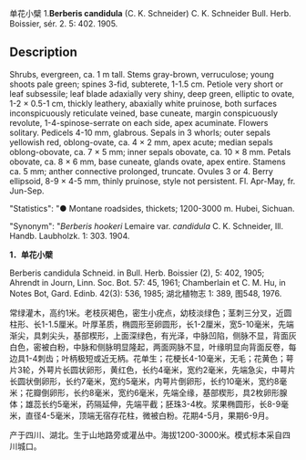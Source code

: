 单花小檗
1.**Berberis candidula** (C. K. Schneider) C. K. Schneider Bull. Herb. Boissier, sér. 2. 5: 402. 1905.

## Description
Shrubs, evergreen, ca. 1 m tall. Stems gray-brown, verruculose; young shoots pale green; spines 3-fid, subterete, 1-1.5 cm. Petiole very short or leaf subsessile; leaf blade adaxially very shiny, deep green, elliptic to ovate, 1-2 × 0.5-1 cm, thickly leathery, abaxially white pruinose, both surfaces inconspicuously reticulate veined, base cuneate, margin conspicuously revolute, 1-4-spinose-serrate on each side, apex acuminate. Flowers solitary. Pedicels 4-10 mm, glabrous. Sepals in 3 whorls; outer sepals yellowish red, oblong-ovate, ca. 4 × 2 mm, apex acute; median sepals oblong-obovate, ca. 7 × 5 mm; inner sepals obovate, ca. 10 × 8 mm. Petals obovate, ca. 8 × 6 mm, base cuneate, glands ovate, apex entire. Stamens ca. 5 mm; anther connective prolonged, truncate. Ovules 3 or 4. Berry ellipsoid, 8-9 × 4-5 mm, thinly pruinose, style not persistent. Fl. Apr-May, fr. Jun-Sep.

  "Statistics": "● Montane roadsides, thickets; 1200-3000 m. Hubei, Sichuan.

  "Synonym": "*Berberis hookeri* Lemaire var. *candidula* C. K. Schneider, Ill. Handb. Laubholzk. 1: 303. 1904.

**1．单花小檗**

Berberis candidula Schneid. in Bull. Herb. Boissier (2), 5: 402, 1905; Ahrendt in Journ, Linn. Soc. Bot. 57: 45, 1961; Chamberlain et C. M. Hu, in Notes Bot, Gard. Edinb. 42(3): 536, 1985; 湖北植物志 1: 389, 图548, 1976.

常绿灌木，高约1米。老枝灰褐色，密生小疣点，幼枝淡绿色；茎刺三分叉，近圆柱形、长1-1.5厘米。叶厚革质，椭圆形至卵圆形，长1-2厘米，宽5-10毫米，先端渐尖，具刺尖头，基部楔形，上面深绿色，有光泽，中脉凹陷，侧脉不显，背面灰白色，密被白粉，中脉和侧脉明显隆起，两面网脉不显，叶缘明显向背面反卷，每边具1-4刺齿；叶柄极短或近无柄。花单生；花梗长4-10毫米，无毛；花黄色；萼片3轮，外萼片长圆状卵形，黄红色，长约4毫米，宽约2毫米，先端急尖，中萼片长圆状倒卵形，长约7毫米，宽约5毫米，内萼片倒卵形，长约10毫米，宽约8毫米；花瓣倒卵形，长约8毫米，宽约6毫米，先端全缘，基部楔形，具2枚卵形腺体；雄蕊长约5毫米，药隔延伸，先端平截；胚珠3-4枚。浆果椭圆形，长8-9毫米，直径4-5毫米，顶端无宿存花柱，微被白粉。花期4-5月，果期6-9月。

产于四川、湖北。生于山地路旁或灌丛中。海拔1200-3000米。模式标本采自四川城口。
